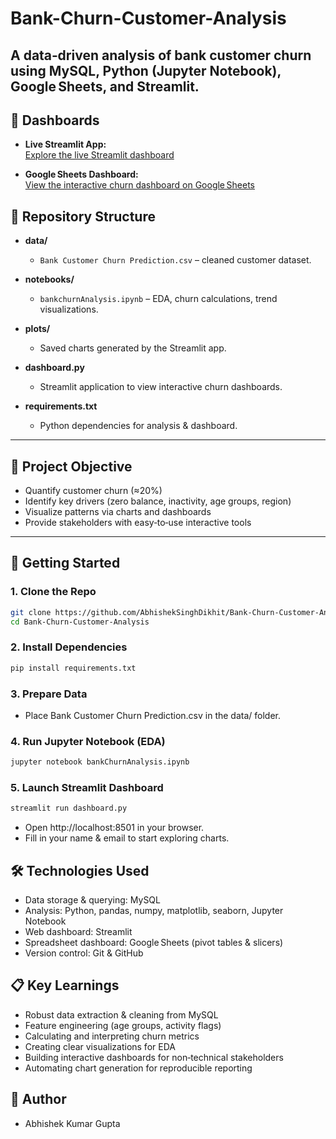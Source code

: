 # Bank-Churn-Customer-Analysis

A data‐driven analysis of bank customer churn using MySQL, Python (Jupyter Notebook), Google Sheets, and Streamlit. 
---

## 🔗 Dashboards

- **Live Streamlit App:**  
  [Explore the live Streamlit dashboard](https://bank-churn-analysis-asd.streamlit.app/)  

- **Google Sheets Dashboard:**  
  [View the interactive churn dashboard on Google Sheets](https://docs.google.com/spreadsheets/d/1M7WgoE4CZaF2I_tqtIfOflGic9rXn-vtmfK1GMYH81g/edit?usp=sharing)  


## 📂 Repository Structure


- **data/**  
  - `Bank Customer Churn Prediction.csv` – cleaned customer dataset.  

- **notebooks/**  
  - `bankchurnAnalysis.ipynb` – EDA, churn calculations, trend visualizations.

- **plots/**  
  - Saved charts generated by the Streamlit app.

- **dashboard.py**  
  - Streamlit application to view interactive churn dashboards.

- **requirements.txt**  
  - Python dependencies for analysis & dashboard.

---

## 🎯 Project Objective

- Quantify customer churn (≈20%)  
- Identify key drivers (zero balance, inactivity, age groups, region)  
- Visualize patterns via charts and dashboards  
- Provide stakeholders with easy‑to‑use interactive tools

---

## 🚀 Getting Started

### 1. Clone the Repo
```bash
git clone https://github.com/AbhishekSinghDikhit/Bank-Churn-Customer-Analysis.git
cd Bank-Churn-Customer-Analysis
```

### 2. Install Dependencies
```bash
pip install requirements.txt
```

### 3. Prepare Data
- Place Bank Customer Churn Prediction.csv in the data/ folder.

### 4. Run Jupyter Notebook (EDA)
```bash
jupyter notebook bankChurnAnalysis.ipynb
```

### 5. Launch Streamlit Dashboard
```bash
streamlit run dashboard.py
```

- Open http://localhost:8501 in your browser.
- Fill in your name & email to start exploring charts.

## 🛠 Technologies Used

- Data storage & querying: MySQL
- Analysis: Python, pandas, numpy, matplotlib, seaborn, Jupyter Notebook
- Web dashboard: Streamlit
- Spreadsheet dashboard: Google Sheets (pivot tables & slicers)
- Version control: Git & GitHub

 ## 📋 Key Learnings

 - Robust data extraction & cleaning from MySQL
 - Feature engineering (age groups, activity flags)
 - Calculating and interpreting churn metrics
 - Creating clear visualizations for EDA
 - Building interactive dashboards for non‑technical stakeholders
 - Automating chart generation for reproducible reporting

## 👤 Author
 
 - Abhishek Kumar Gupta
